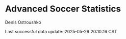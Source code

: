 # Advanced Soccer Statistics
Denis Ostroushko

<!-- gfm -->

Last successful data update: 2025-05-29 20:10:16 CST
